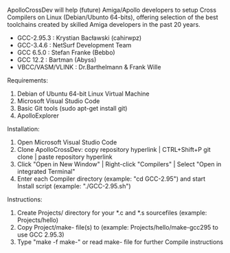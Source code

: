 ApolloCrossDev will help (future) Amiga/Apollo developers to setup Cross Compilers on Linux (Debian/Ubunto 64-bits),
offering selection of the best toolchains created by skilled Amiga developers in the past 20 years.

* GCC-2.95.3        : Krystian Bacławski (cahirwpz)
* GCC-3.4.6         : NetSurf Development Team
* GCC 6.5.0         : Stefan Franke (Bebbo)
* GCC 12.2          : Bartman (Abyss)
* VBCC/VASM/VLINK   : Dr.Barthelmann & Frank Wille

Requirements:
1. Debian of Ubuntu 64-bit Linux Virtual Machine
2. Microsoft Visual Studio Code
3. Basic Git tools (sudo apt-get install git)
4. ApolloExplorer

Installation:
1. Open Microsoft Visual Studio Code
2. Clone ApolloCrossDev: copy repository hyperlink | CTRL+Shift+P git clone | paste repository hyperlink
3. Click "Open in New Window" | Right-click "Compilers" | Select "Open in integrated Terminal"
4. Enter each Compiler directory (example: "cd GCC-2.95") and start Install script (example: "./GCC-2.95.sh")

Instructions:
1. Create Projects/<mysource> directory for your *.c and *.s sourcefiles (example: Projects/hello)
2. Copy Project/make-<compiler> file(s) to <mysource> (example: Projects/hello/make-gcc295 to use GCC 2.95.3)
3. Type "make -f make-<mycompiler>" or read make-<compiler> file for further Compile instructions

